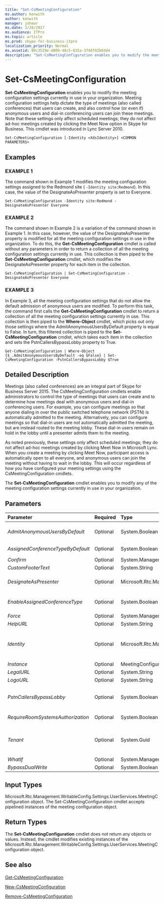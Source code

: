 ```yaml
---
title: "Set-CsMeetingConfiguration"
ms.author: kenwith
author: kenwith
manager: johmar
ms.date: 3/28/2017
ms.audience: ITPro
ms.topic: article
ms.prod: skype-for-business-itpro
localization_priority: Normal
ms.assetid: 80c3529e-d009-48c5-835a-3740f02b6dd4
description: "Set-CsMeetingConfiguration enables you to modify the meeting configuration settings currently in use in your organization. Meeting configuration settings help dictate the type of meetings (also called conferences) that users can create, and also control how (or even if) anonymous users and dial-in conferencing users can join these meetings. Note that these settings only affect scheduled meetings; they do not affect ad-hoc meetings created by clicking the Meet Now option in Skype for Business. This cmdlet was introduced in Lync Server 2010."
---
```


# Set-CsMeetingConfiguration
 
 **Set-CsMeetingConfiguration** enables you to modify the meeting configuration settings currently in use in your organization. Meeting configuration settings help dictate the type of meetings (also called conferences) that users can create, and also control how (or even if) anonymous users and dial-in conferencing users can join these meetings. Note that these settings only affect scheduled meetings; they do not affect ad-hoc meetings created by clicking the Meet Now option in Skype for Business. This cmdlet was introduced in Lync Server 2010.
  
```
Set-CsMeetingConfiguration [-Identity <XdsIdentity>] <COMMON PARAMETERS>

```

## Examples

### EXAMPLE 1

The command shown in Example 1 modifies the meeting configuration settings assigned to the Redmond site ( `-Identity site:Redmond`). In this case, the value of the DesignateAsPresenter property is set to Everyone.
  
```
Set-CsMeetingConfiguration -Identity site:Redmond -DesignateAsPresenter Everyone
```

### EXAMPLE 2

The command shown in Example 2 is a variation of the command shown in Example 1. In this case, however, the value of the DesignateAsPresenter property is modified for all the meeting configuration settings in use in the organization. To do this, the **Get-CsMeetingConfiguration** cmdlet is called without any parameters in order to return a collection of all the meeting configuration settings currently in use. This collection is then piped to the **Set-CsMeetingConfiguration** cmdlet, which modifies the DesignateAsPresenter property for each item in the collection.
  
```
Get-CsMeetingConfiguration | Set-CsMeetingConfiguration -DesignateAsPresenter Everyone
```

### EXAMPLE 3

In Example 3, all the meeting configuration settings that do not allow the default admission of anonymous users are modified. To perform this task, the command first calls the **Get-CsMeetingConfiguration** cmdlet to return a collection of all the meeting configuration settings currently in use. This collection is then piped to the **Where-Object** cmdlet, which picks out only those settings where the AdmitAnonymousUsersByDefault property is equal to False. In turn, this filtered collection is piped to the **Set-CsMeetingConfiguration** cmdlet, which takes each item in the collection and sets the PstnCallersBypassLobby property to True.
  
```
Get-CsMeetingConfiguration | Where-Object {$_.AdmitAnonymousUsersByDefault -eq $False} | Set-CsMeetingConfiguration -PstnCallersBypassLobby $True
```

## Detailed Description

Meetings (also called conferences) are an integral part of Skype for Business Server 2015. The CsMeetingConfiguration cmdlets enable administrators to control the type of meetings that users can create and to determine how meetings deal with anonymous users and dial-in conferencing users. For example, you can configure meetings so that anyone dialing in over the public switched telephone network (PSTN) is automatically admitted to the meeting. Alternatively, you can configure meetings so that dial-in users are not automatically admitted the meeting, but are instead routed to the meeting lobby. These dial-in users remain on hold in the lobby until a presenter admits them to the meeting.
  
As noted previously, these settings only affect scheduled meetings; they do not affect ad-hoc meetings created by clicking Meet Now in Microsoft Lync. When you create a meeting by clicking Meet Now, participant access is automatically open to all everyone, and anonymous users can join the meeting without having to wait in the lobby. This will occur regardless of how you have configured your meeting settings using the CsMeetingConfiguration cmdlets.
  
The **Set-CsMeetingConfiguration** cmdlet enables you to modify any of the meeting configuration settings currently in use in your organization.
  
## Parameters

|**Parameter**|**Required**|**Type**|**Description**|
|:-----|:-----|:-----|:-----|
| _AdmitAnonymousUsersByDefault_ <br/> |Optional  <br/> |System.Boolean  <br/> |Determines whether meetings will, by default, allow attendance by anonymous users (that is, by unauthenticated users). Set this value to True if you would like new meetings to allow for attendance by anonymous users by default. Set this value to False if you would prefer that, by default, new meetings do not allow for attendance by anonymous users. The default value is True.  <br/> |
| _AssignedConferenceTypeByDefault_ <br/> |Optional  <br/> |System.Boolean  <br/> |Determines whether new meetings will be configured, by default, as public meetings. Set this value to True to use public meetings by default; set this value to False to use private meetings by default. The default value is True.  <br/> |
| _Confirm_ <br/> |Optional  <br/> |System.Management.Automation.SwitchParameter  <br/> |Prompts you for confirmation before executing the command.  <br/> |
| _CustomFooterText_ <br/> |Optional  <br/> |System.String  <br/> |Text to be used on custom meeting invitations.  <br/> |
| _DesignateAsPresenter_ <br/> |Optional  <br/> |Microsoft.Rtc.Management.WritableConfig.Settings.UserServices.DesignateAsPresenter  <br/> |Indicates which users (besides the meeting organizer) are automatically designated as presenters when they join a meeting. Valid choices are: None; Company; and Everyone. By default, DesignateAsPresenter is set to Company, meaning everyone in your organization will have presenter rights the moment they join a meeting.  <br/> |
| _EnableAssignedConferenceType_ <br/> |Optional  <br/> |System.Boolean  <br/> |Indicates whether users are allowed to schedule public meetings. With a public meeting, the conference ID and the meeting link remain consistent each time the meeting is held. With a private meeting, the conference ID and meeting link change from meeting to meeting. The default value is True.  <br/> |
| _Force_ <br/> |Optional  <br/> |System.Management.Automation.SwitchParameter  <br/> |Suppresses the display of any non-fatal error message that might occur when running the command.  <br/> |
| _HelpURL_ <br/> |Optional  <br/> |System.String  <br/> |URL to a website where users can obtain assistance on joining the meeting.  <br/> |
| _Identity_ <br/> |Optional  <br/> |Microsoft.Rtc.Management.Xds.XdsIdentity  <br/> |Indicates the unique identifier for the collection of meeting configuration settings you want to modify. To refer to the global settings, use this syntax:  `-Identity global`. To refer to a collection configured at the site scope, use syntax similar to this:  `-Identity "site:Redmond"`. Settings configured at the service scope can be referenced using syntax like this:  `-Identity "service:UserServer:atl-cs-001.litwareinc.com"`.  <br/> If this parameter is not specified, then the **Set-CsMeetingConfiguration** cmdlet will modify the global settings. <br/> |
| _Instance_ <br/> |Optional  <br/> |MeetingConfiguration object  <br/> |Allows you to pass a reference to an object to the cmdlet rather than set individual parameter values.  <br/> |
| _LegalURL_ <br/> |Optional  <br/> |System.String  <br/> |URL to a website containing legal information and meeting disclaimers.  <br/> |
| _LogoURL_ <br/> |Optional  <br/> |System.String  <br/> |URL for the image to be used on custom meeting invitations.  <br/> |
| _PstnCallersBypassLobby_ <br/> |Optional  <br/> |System.Boolean  <br/> |Indicates whether users dialing in over a public switched telephone network (PSTN) phone line should automatically be admitted to a meeting. If set to True ($True), PSTN callers will automatically be admitted to the meeting. If set to False ($False), then PSTN callers will initially be routed to the conference lobby. At that point, they will have to wait, on hold, until a conference presenter grants them access to the meeting. The default value is True.  <br/> |
| _RequireRoomSystemsAuthorization_ <br/> |Optional  <br/> |System.Boolean  <br/> |When set to True ($True) all users must be authenticated before they can join a meeting using the Skype for Business Room System. The default value is False ($False).  <br/> |
| _Tenant_ <br/> |Optional  <br/> |System.Guid  <br/> |Globally unique identifier (GUID) of the Office 365 tenant account whose meeting configuration settings are being modified.  <br/> For example:  <br/>  `-Tenant "38aad667-af54-4397-aaa7-e94c79ec2308"` <br/> You can return the tenant ID for each of your tenants by running this command:  <br/>  `Get-CsTenant | Select-Object DisplayName, TenantID` <br/> If you are using a remote session of Windows PowerShell and are connected only to Skype for Business Online you do not have to include the Tenant parameter. Instead, the tenant ID will automatically be filled in for you based on your connection information. The Tenant parameter is primarily for use in a hybrid deployment.  <br/> |
| _WhatIf_ <br/> |Optional  <br/> |System.Management.Automation.SwitchParameter  <br/> |Describes what would happen if you executed the command without actually executing the command.  <br/> |
| _BypassDualWrite_ <br/> |Optional  <br/> |System.Boolean  <br/> |PARAMVALUE: $true | $false  <br/> |
   
## Input Types

Microsoft.Rtc.Management.WritableConfig.Settings.UserServices.MeetingConfiguration object. The Set-CsMeetingConfiguration cmdlet accepts pipelined instances of the meeting configuration object.
  
## Return Types

The **Set-CsMeetingConfiguration** cmdlet does not return any objects or values. Instead, the cmdlet modifies existing instances of the Microsoft.Rtc.Management.WritableConfig.Settings.UserServices.MeetingConfiguration object.
  
## See also

#### 

[Get-CsMeetingConfiguration](get-csmeetingconfiguration.md)
  
[New-CsMeetingConfiguration](new-csmeetingconfiguration.md)
  
[Remove-CsMeetingConfiguration](remove-csmeetingconfiguration.md)

